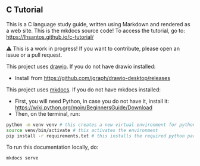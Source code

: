 ## C Tutorial

This is a C language study guide, written using Markdown and rendered as a web site. This is the mkdocs source code! To access the tutorial, go to: https://lhsantos.github.io/c-tutorial/

⚠️ This is a work in progress! If you want to contribute, please open an issue or a pull request.

This project uses [drawio](https://www.drawio.com/). If you do not have drawio installed:
  - Install from https://github.com/jgraph/drawio-desktop/releases

This project uses [mkdocs](https://www.mkdocs.org/). If you do not have mkdocs installed:
  - First, you will need Python, in case you do not have it, install it: https://wiki.python.org/moin/BeginnersGuide/Download
  - Then, on the terminal, run:
```bash
python -m venv venv # this creates a new virtual environment for python, on the folder 'venv'
source venv/bin/activate # this activates the environment
pip install -r requirements.txt # this installs the required python packages in the environment
```

To run this documentation locally, do:
```bash
mkdocs serve
```
